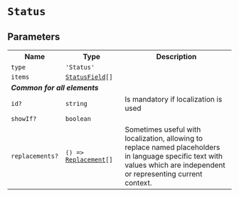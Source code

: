 # `Status`
## Parameters 
<table><tr><th>Name</th><th>Type</th><th>Description</th></tr>
<tr><td><code>type</code></td><td><code>'Status'</code></td><td></td></tr>
<tr><td><code>items</code></td><td><code><a href='StatusField.md'>StatusField</a>[]</code></td><td></td></tr>
<tr><td colspan='3'><b><em>Common for all elements</em></b></td></tr>
<tr><td><code>id?</code></td><td><code>string</code></td><td>Is mandatory if localization is used</td></tr>
<tr><td><code>showIf?</code></td><td><code>boolean</code></td><td></td></tr>
<tr><td><code>replacements?</code></td><td><code>() => <a href='Replacement.md'>Replacement</a>[]</code></td><td>Sometimes useful with localization, allowing to replace named placeholders<br/>
in language specific text with values which are independent or representing current context.</td></tr>
</table>